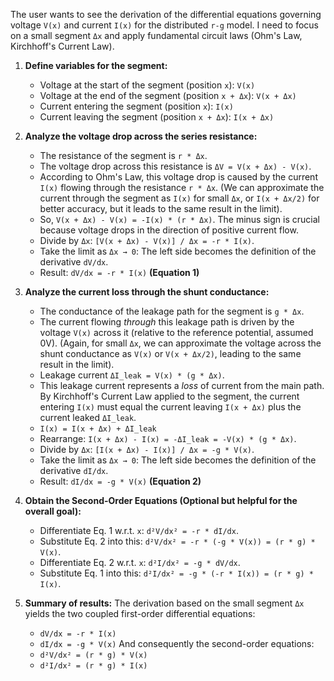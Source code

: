The user wants to see the derivation of the differential equations governing voltage `V(x)` and current `I(x)` for the distributed `r-g` model. I need to focus on a small segment `Δx` and apply fundamental circuit laws (Ohm's Law, Kirchhoff's Current Law).

1.  **Define variables for the segment:**
    *   Voltage at the start of the segment (position `x`): `V(x)`
    *   Voltage at the end of the segment (position `x + Δx`): `V(x + Δx)`
    *   Current entering the segment (position `x`): `I(x)`
    *   Current leaving the segment (position `x + Δx`): `I(x + Δx)`

2.  **Analyze the voltage drop across the series resistance:**
    *   The resistance of the segment is `r * Δx`.
    *   The voltage drop across this resistance is `ΔV = V(x + Δx) - V(x)`.
    *   According to Ohm's Law, this voltage drop is caused by the current `I(x)` flowing through the resistance `r * Δx`. (We can approximate the current through the segment as `I(x)` for small `Δx`, or `I(x + Δx/2)` for better accuracy, but it leads to the same result in the limit).
    *   So, `V(x + Δx) - V(x) = -I(x) * (r * Δx)`. The minus sign is crucial because voltage drops in the direction of positive current flow.
    *   Divide by `Δx`: `[V(x + Δx) - V(x)] / Δx = -r * I(x)`.
    *   Take the limit as `Δx → 0`: The left side becomes the definition of the derivative `dV/dx`.
    *   Result: `dV/dx = -r * I(x)` **(Equation 1)**

3.  **Analyze the current loss through the shunt conductance:**
    *   The conductance of the leakage path for the segment is `g * Δx`.
    *   The current flowing *through* this leakage path is driven by the voltage `V(x)` across it (relative to the reference potential, assumed 0V). (Again, for small `Δx`, we can approximate the voltage across the shunt conductance as `V(x)` or `V(x + Δx/2)`, leading to the same result in the limit).
    *   Leakage current `ΔI_leak = V(x) * (g * Δx)`.
    *   This leakage current represents a *loss* of current from the main path. By Kirchhoff's Current Law applied to the segment, the current entering `I(x)` must equal the current leaving `I(x + Δx)` plus the current leaked `ΔI_leak`.
    *   `I(x) = I(x + Δx) + ΔI_leak`
    *   Rearrange: `I(x + Δx) - I(x) = -ΔI_leak = -V(x) * (g * Δx)`.
    *   Divide by `Δx`: `[I(x + Δx) - I(x)] / Δx = -g * V(x)`.
    *   Take the limit as `Δx → 0`: The left side becomes the definition of the derivative `dI/dx`.
    *   Result: `dI/dx = -g * V(x)` **(Equation 2)**

4.  **Obtain the Second-Order Equations (Optional but helpful for the overall goal):**
    *   Differentiate Eq. 1 w.r.t. `x`: `d²V/dx² = -r * dI/dx`.
    *   Substitute Eq. 2 into this: `d²V/dx² = -r * (-g * V(x)) = (r * g) * V(x)`.
    *   Differentiate Eq. 2 w.r.t. `x`: `d²I/dx² = -g * dV/dx`.
    *   Substitute Eq. 1 into this: `d²I/dx² = -g * (-r * I(x)) = (r * g) * I(x)`.

5.  **Summary of results:** The derivation based on the small segment `Δx` yields the two coupled first-order differential equations:
    *   `dV/dx = -r * I(x)`
    *   `dI/dx = -g * V(x)`
    And consequently the second-order equations:
    *   `d²V/dx² = (r * g) * V(x)`
    *   `d²I/dx² = (r * g) * I(x)`